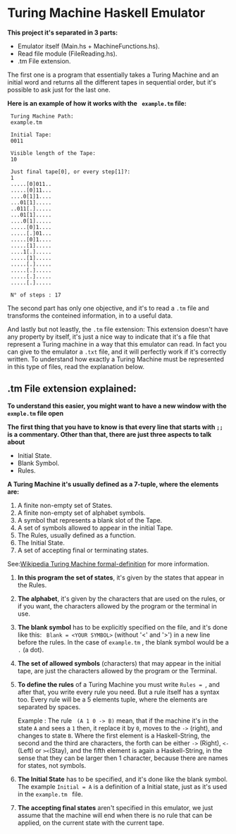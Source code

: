 # Turing Machine Haskell Emulator

**This project it's separated in 3 parts:**

*   Emulator itself (Main.hs + MachineFunctions.hs).
*   Read file module (FileReading.hs).
*   .tm File extension.

The first one is a program that essentially takes a Turing Machine and an
initial word and returns all the different tapes in sequential order, but it's
possible to ask just for the last one.

**Here is an example of how it works with the ``` example.tm``` file:**
```
 Turing Machine Path:
 example.tm

 Initial Tape:
 0011

 Visible length of the Tape:
 10

 Just final tape[0], or every step[1]?:
 1
 .....[0]011..
 .....[0]11...
 ....0[1]1....
 ...01[1].....
 ..011[.].....
 ...01[1].....
 ....0[1].....
 .....[0]1....
 .....[.]01...
 .....[0]1....
 .....[1].....
 ....1[.].....
 .....[1].....
 .....[.].....
 .....[.].....
 .....[.].....
 .....[.].....

 N° of steps : 17
```

The second part has only one objective, and it's to read a ```.tm``` file and
transforms the conteined information, in to a useful data.

And lastly but not leastly, the ```.tm``` file extension: This extension doesn't
have any property by itself, it's just a nice way to indicate that it's a file
that represent a Turing machine in a way that this emulator can read. In fact
you can give to the emulator a ```.txt``` file, and it will perfectly work if
it's correctly written.  To understand how exactly a Turing Machine must be
represented in this type of files, read the explanation below.

## .tm File extension explained:

**To understand this easier, you might want to have a new window with
the ```exmple.tm``` file open**

**The first thing that you have to know is that every line that starts with
```;;``` is a commentary. Other than that, there are just three aspects to talk
about**
-   Initial State.
-   Blank Symbol.
-   Rules.

**A Turing Machine it's usually defined as a 7-tuple, where the elements are:**
 1. A finite non-empty set of States.
 2. A finite non-empty set of alphabet symbols.
 3. A symbol that represents a blank slot of the Tape.
 4. A set of symbols allowed to appear in the initial Tape.
 5. The Rules, usually defined as a function.
 6. The Initial State.
 7. A set of accepting final or terminating states.

See:[Wikipedia Turing Machine formal-definition](https://en.wikipedia.org/wiki/Turing_machine#Formal_definition)
for more information.

1.  **In this program the set of states**, it's given by the states that appear
    in the Rules.

2.  **The alphabet**, it's given by the characters that are used on the rules,
    or if you want, the characters allowed by the program or the terminal in
    use.

3.  **The blank symbol** has to be explicitly specified on the file, and it's
    done like this: ``` Blank = <YOUR SYMBOL>``` (without '<' and '>') in a new
    line before the rules. In the case of ``` example.tm ``` , the blank symbol
    would be a ```.``` (a dot).

4.  **The set of allowed symbols** (characters) that may appear in the initial
    tape, are just the characters allowed by the program or the Terminal.

5.  **To define the rules** of a Turing Machine you must write ```Rules = ```,
    and after that, you write every rule you need. But a rule itself has a
    syntax too.   Every rule will be a 5 elements tuple, where the elements are
    separated by spaces.

    Example :  The rule ``` (A 1 0 -> B)``` mean, that if the machine it's in the
    state ```A``` and sees a ```1``` then, it replace it by ```0```, moves to
    the ```->``` (right), and changes to state ```B```.  Where the first element
    is a Haskell-String, the second and the third are characters, the forth can
    be either ``` -> ``` (Right), ```<-``` (Left) or ```><```(Stay), and the
    fifth element is again a Haskell-String, in the sense that they can be
    larger then 1 character, because there are names for states, not symbols.

6.  **The Initial State** has to be specified, and it's done like the blank
    symbol. The example ```Initial = A``` is a definition of a Initial state,
    just as it's used in the ```example.tm ``` file.

7.  **The accepting final states** aren't specified in this emulator, we just
    assume that the machine will end when there is no rule that can be applied,
    on the current state with the current tape.

